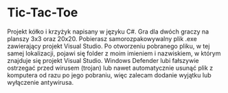 # Tic-Tac-Toe
Projekt kółko i krzyżyk napisany w języku C#. Gra dla dwóch graczy na planszy 3x3 oraz 20x20.
Pobierasz samorozpakowywalny plik .exe zawierający projekt Visual Studio. 
Po otworzeniu pobranego pliku, w tej samej lokalizacji, pojawi się folder z moim imieniem i nazwiskiem, w którym znajduje się projekt Visual Studio.
Windows Defender lubi fałszywie ostrzegać przed wirusem (trojan) lub nawet automatycznie usunąć plik z komputera od razu po jego pobraniu, więc zalecam dodanie wyjątku lub wyłączenie antywirusa.
